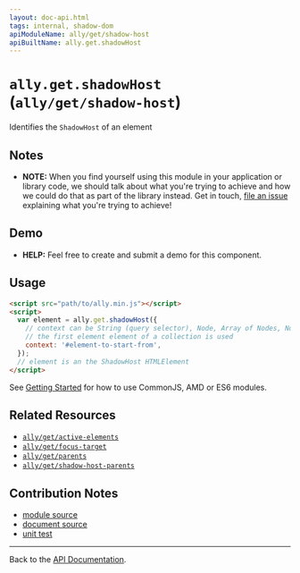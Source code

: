 ```yaml
---
layout: doc-api.html
tags: internal, shadow-dom
apiModuleName: ally/get/shadow-host
apiBuiltName: ally.get.shadowHost
---
```


# `ally.get.shadowHost` (`ally/get/shadow-host`)

Identifies the `ShadowHost` of an element


## Notes

* **NOTE:** When you find yourself using this module in your application or library code, we should talk about what you're trying to achieve and how we could do that as part of the library instead. Get in touch, [file an issue](https://github.com/medialize/ally.js/issues) explaining what you're trying to achieve!


## Demo

* **HELP:** Feel free to create and submit a demo for this component.


## Usage

```html
<script src="path/to/ally.min.js"></script>
<script>
  var element = ally.get.shadowHost({
    // context can be String (query selector), Node, Array of Nodes, NodeList, HTMLCollection
    // the first element element of a collection is used
    context: '#element-to-start-from',
  });
  // element is an the ShadowHost HTMLElement
</script>
```

See [Getting Started](../../getting-started.md) for how to use CommonJS, AMD or ES6 modules.


## Related Resources

* [`ally/get/active-elements`](active-elements.md)
* [`ally/get/focus-target`](focus-target.md)
* [`ally/get/parents`](parents.md)
* [`ally/get/shadow-host-parents`](shadow-host-parents.md)


## Contribution Notes

* [module source](https://github.com/medialize/ally.js/blob/master/src/get/shadow-host.js)
* [document source](https://github.com/medialize/ally.js/blob/master/docs/api/get/shadow-host.md)
* [unit test](https://github.com/medialize/ally.js/blob/master/test/unit/get.shadow-host.md.js)


---

Back to the [API Documentation](../README.md).

